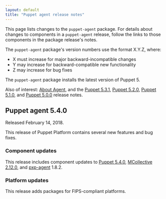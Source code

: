 ```yaml
---
layout: default
title: "Puppet agent release notes"
---
```


[Puppet 5.0.0]: /puppet/5.0/release_notes.html#puppet-500
[Puppet 5.1.0]: /puppet/5.1/release_notes.html#puppet-510
[Puppet 5.2.0]: /puppet/5.2/release_notes.html#puppet-520
[Puppet 5.3.1]: /puppet/5.3/release_notes.html#puppet-531
[Puppet 5.4.0]: /puppet/5.4/release_notes.html#puppet-540

[Facter 3.10.0]: /facter/3.10/release_notes.html#facter-3100

[MCollective 2.12.0]: /mcollective/current/releasenotes.html#2_12_0

[pxp-agent]: https://github.com/puppetlabs/pxp-agent

This page lists changes to the `puppet-agent` package. For details about changes to components in a `puppet-agent` release, follow the links to those components in the package release's notes.

The `puppet-agent` package's version numbers use the format X.Y.Z, where:

-   X must increase for major backward-incompatible changes
-   Y may increase for backward-compatible new functionality
-   Z may increase for bug fixes

The `puppet-agent` package installs the latest version of Puppet 5.

Also of interest: [About Agent](./about_agent.html), and the [Puppet 5.3.1][], [Puppet 5.2.0][], [Puppet 5.1.0][], and [Puppet 5.0.0][] release notes.

## Puppet agent 5.4.0

Released February 14, 2018.

This release of Puppet Platform contains several new features and bug fixes.

### Component updates

This release includes component updates to [Puppet 5.4.0][], [MCollective 2.12.0][], and [pxp-agent][] 1.8.2.

### Platform updates

This release adds packages for FIPS-compliant platforms.
